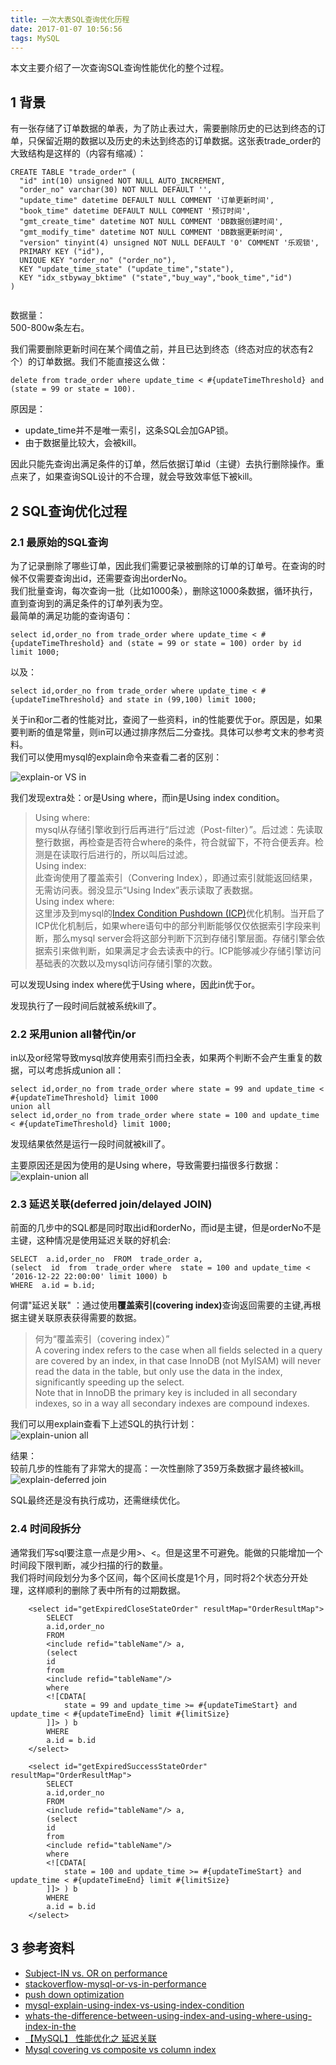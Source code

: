 ```yaml
---
title: 一次大表SQL查询优化历程
date: 2017-01-07 10:56:56
tags: MySQL
---
```


本文主要介绍了一次查询SQL查询性能优化的整个过程。

## 1 背景  
有一张存储了订单数据的单表，为了防止表过大，需要删除历史的已达到终态的订单，只保留近期的数据以及历史的未达到终态的订单数据。这张表trade_order的大致结构是这样的（内容有缩减）：

```
CREATE TABLE "trade_order" (
  "id" int(10) unsigned NOT NULL AUTO_INCREMENT,
  "order_no" varchar(30) NOT NULL DEFAULT '',
  "update_time" datetime DEFAULT NULL COMMENT '订单更新时间',
  "book_time" datetime DEFAULT NULL COMMENT '预订时间',
  "gmt_create_time" datetime NOT NULL COMMENT 'DB数据创建时间',
  "gmt_modify_time" datetime NOT NULL COMMENT 'DB数据更新时间',
  "version" tinyint(4) unsigned NOT NULL DEFAULT '0' COMMENT '乐观锁',
  PRIMARY KEY ("id"),
  UNIQUE KEY "order_no" ("order_no"),
  KEY "update_time_state" ("update_time","state"),
  KEY "idx_stbyway_bktime" ("state","buy_way","book_time","id")
)


```

数据量：  
500-800w条左右。

我们需要删除更新时间在某个阈值之前，并且已达到终态（终态对应的状态有2个）的订单数据。我们不能直接这么做：

```
delete from trade_order where update_time < #{updateTimeThreshold} and (state = 99 or state = 100).
```

原因是：  

- update_time并不是唯一索引，这条SQL会加GAP锁。
- 由于数据量比较大，会被kill。

因此只能先查询出满足条件的订单，然后依据订单id（主键）去执行删除操作。重点来了，如果查询SQL设计的不合理，就会导致效率低下被kill。

## 2 SQL查询优化过程  
### 2.1 最原始的SQL查询  
为了记录删除了哪些订单，因此我们需要记录被删除的订单的订单号。在查询的时候不仅需要查询出id，还需要查询出orderNo。    
我们批量查询，每次查询一批（比如1000条），删除这1000条数据，循环执行，直到查询到的满足条件的订单列表为空。  
最简单的满足功能的查询语句：  

```
select id,order_no from trade_order where update_time < #{updateTimeThreshold} and (state = 99 or state = 100) order by id limit 1000;
```

以及：

```
select id,order_no from trade_order where update_time < #{updateTimeThreshold} and state in (99,100) limit 1000;
```

关于in和or二者的性能对比，查阅了一些资料，in的性能要优于or。原因是，如果要判断的值是常量，则in可以通过排序然后二分查找。具体可以参考文末的参考资料。  
我们可以使用mysql的explain命令来查看二者的区别：  

![explain-or VS in](http://o8sltkx20.bkt.clouddn.com/mysql-query-optimize-001-001.jpeg)

我们发现extra处：or是Using where，而in是Using index condition。  
> Using where:  
> mysql从存储引擎收到行后再进行“后过滤（Post-filter）”。后过滤：先读取整行数据，再检查是否符合where的条件，符合就留下，不符合便丢弃。检测是在读取行后进行的，所以叫后过滤。  
> Using index:  
> 此查询使用了覆盖索引（Convering Index），即通过索引就能返回结果，无需访问表。弱没显示“Using Index”表示读取了表数据。  
> Using index where:  
> 这里涉及到mysql的[Index Condition Pushdown (ICP)](http://dev.mysql.com/doc/refman/5.7/en/index-condition-pushdown-optimization.html)优化机制。当开启了ICP优化机制后，如果where语句中的部分判断能够仅仅依据索引字段来判断，那么mysql server会将这部分判断下沉到存储引擎层面。存储引擎会依据索引来做判断，如果满足才会去读表中的行。ICP能够减少存储引擎访问基础表的次数以及mysql访问存储引擎的次数。  

可以发现Using index where优于Using where，因此in优于or。

发现执行了一段时间后就被系统kill了。

### 2.2 采用union all替代in/or  
in以及or经常导致mysql放弃使用索引而扫全表，如果两个判断不会产生重复的数据，可以考虑拆成union all：

```
select id,order_no from trade_order where state = 99 and update_time < #{updateTimeThreshold} limit 1000   
union all   
select id,order_no from trade_order where state = 100 and update_time < #{updateTimeThreshold} limit 1000;
```

发现结果依然是运行一段时间就被kill了。

主要原因还是因为使用的是Using where，导致需要扫描很多行数据：  
![explain-union all](http://o8sltkx20.bkt.clouddn.com/mysql-query-optimize-001-002.jpeg)

### 2.3 延迟关联(deferred join/delayed JOIN)  
前面的几步中的SQL都是同时取出id和orderNo，而id是主键，但是orderNo不是主键，这种情况是使用延迟关联的好机会:

```
SELECT  a.id,order_no  FROM  trade_order a,   
(select  id  from  trade_order where  state = 100 and update_time < ‘2016-12-22 22:00:00' limit 1000) b    
WHERE  a.id = b.id;
```
  
何谓"延迟关联" ：通过使用<b>覆盖索引(covering index)</b>查询返回需要的主键,再根据主键关联原表获得需要的数据。  

> 何为“覆盖索引（covering index）”  
> A covering index refers to the case when all fields selected in a query are covered by an index, in that case InnoDB (not MyISAM) will never read the data in the table, but only use the data in the index, significantly speeding up the select.  
> Note that in InnoDB the primary key is included in all secondary indexes, so in a way all secondary indexes are compound indexes.

我们可以用explain查看下上述SQL的执行计划：  
![explain-union all](http://o8sltkx20.bkt.clouddn.com/mysql-query-optimize-001-003.jpeg)

结果：  
较前几步的性能有了非常大的提高：一次性删除了359万条数据才最终被kill。  
![explain-deferred join](http://o8sltkx20.bkt.clouddn.com/mysql-query-optimize-001-004.png)

SQL最终还是没有执行成功，还需继续优化。

### 2.4 时间段拆分  
通常我们写sql要注意一点是少用>、<。但是这里不可避免。能做的只能增加一个时间段下限判断，减少扫描的行的数量。  
我们将时间段划分为多个区间，每个区间长度是1个月，同时将2个状态分开处理，这样顺利的删除了表中所有的过期数据。

```
    <select id="getExpiredCloseStateOrder" resultMap="OrderResultMap">
        SELECT
        a.id,order_no
        FROM
        <include refid="tableName"/> a,
        (select
        id
        from
        <include refid="tableName"/>
        where
        <![CDATA[
            state = 99 and update_time >= #{updateTimeStart} and update_time < #{updateTimeEnd} limit #{limitSize}
        ]]> ) b
        WHERE
        a.id = b.id
    </select>

    <select id="getExpiredSuccessStateOrder" resultMap="OrderResultMap">
        SELECT
        a.id,order_no
        FROM
        <include refid="tableName"/> a,
        (select
        id
        from
        <include refid="tableName"/>
        where
        <![CDATA[
            state = 100 and update_time >= #{updateTimeStart} and update_time < #{updateTimeEnd} limit #{limitSize}
        ]]> ) b
        WHERE
        a.id = b.id
    </select>
```

## 3 参考资料
- [Subject-IN vs. OR on performance](http://lists.mysql.com/mysql/216945)
- [stackoverflow-mysql-or-vs-in-performance](http://stackoverflow.com/questions/782915/mysql-or-vs-in-performance)
- [push down optimization](https://dev.mysql.com/doc/refman/5.6/en/index-condition-pushdown-optimization.html)
- [mysql-explain-using-index-vs-using-index-condition](http://stackoverflow.com/questions/1687548/mysql-explain-using-index-vs-using-index-condition)
- [whats-the-difference-between-using-index-and-using-where-using-index-in-the](http://stackoverflow.com/questions/25672552/whats-the-difference-between-using-index-and-using-where-using-index-in-the)
- [【MySQL】 性能优化之 延迟关联 ](http://blog.itpub.net/22664653/viewspace-1176153/)
- [Mysql covering vs composite vs column index](http://stackoverflow.com/questions/8213235/mysql-covering-vs-composite-vs-column-index)

